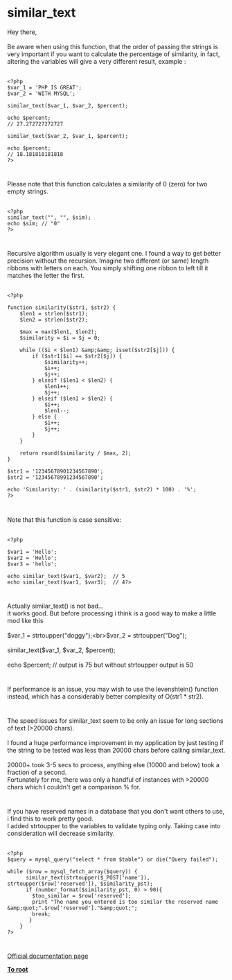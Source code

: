 # similar_text



Hey there,<br><br>Be aware when using this function, that the order of passing the strings is very important if you want to calculate the percentage of similarity, in fact, altering the variables will give a very different result, example :<br><br>

```
<?php
$var_1 = 'PHP IS GREAT';
$var_2 = 'WITH MYSQL';

similar_text($var_1, $var_2, $percent);

echo $percent;
// 27.272727272727

similar_text($var_2, $var_1, $percent);

echo $percent;
// 18.181818181818
?>
```
  

#

Please note that this function calculates a similarity of 0 (zero) for two empty strings.<br><br>

```
<?php
similar_text("", "", $sim);
echo $sim; // "0"
?>
```
  

#

Recursive algorithm usually is very elegant one. I found a way to get better precision without the recursion. Imagine two different (or same) length ribbons with letters on each. You simply shifting one ribbon to left till it matches the letter the first.<br><br>

```
<?php

function similarity($str1, $str2) {
    $len1 = strlen($str1);
    $len2 = strlen($str2);
    
    $max = max($len1, $len2);
    $similarity = $i = $j = 0;
    
    while (($i < $len1) &amp;&amp; isset($str2[$j])) {
        if ($str1[$i] == $str2[$j]) {
            $similarity++;
            $i++;
            $j++;
        } elseif ($len1 < $len2) {
            $len1++;
            $j++;
        } elseif ($len1 > $len2) {
            $i++;
            $len1--;
        } else {
            $i++;
            $j++;
        }
    }

    return round($similarity / $max, 2);
}

$str1 = '12345678901234567890';
$str2 = '12345678991234567890';

echo 'Similarity: ' . (similarity($str1, $str2) * 100) . '%';
?>
```
  

#

Note that this function is case sensitive:<br><br>

```
<?php

$var1 = 'Hello';
$var2 = 'Hello';
$var3 = 'hello';

echo similar_text($var1, $var2);  // 5
echo similar_text($var1, $var3);  // 4?>
```
  

#

Actually similar_text() is not bad...<br>it works good. But before processing i think is a good way to make a little mod like this<br><br>$var_1 = strtoupper("doggy");<br>$var_2 = strtoupper("Dog");<br><br>similar_text($var_1, $var_2, $percent); <br><br>echo $percent; // output is 75 but without strtoupper output is 50  

#

If performance is an issue, you may wish to use the levenshtein() function instead, which has a considerably better complexity of O(str1 * str2).  

#

The speed issues for similar_text seem to be only an issue for long sections of text (&gt;20000 chars).<br><br>I found a huge performance improvement in my application by just testing if the string to be tested was less than 20000 chars before calling similar_text.<br><br>20000+ took 3-5 secs to process, anything else (10000 and below) took a fraction of a second.<br>Fortunately for me, there was only a handful of instances with &gt;20000 chars which I couldn&apos;t get a comparison % for.  

#

If you have reserved names in a database that you don&apos;t want others to use, i find this to work pretty good. <br>I added strtoupper to the variables to validate typing only. Taking case into consideration will decrease similarity. <br><br>

```
<?php
$query = mysql_query("select * from $table") or die("Query failed");

while ($row = mysql_fetch_array($query)) {
      similar_text(strtoupper($_POST['name']), strtoupper($row['reserved']), $similarity_pst);
      if (number_format($similarity_pst, 0) > 90){
        $too_similar = $row['reserved'];
        print "The name you entered is too similar the reserved name &amp;quot;".$row['reserved']."&amp;quot;";
        break;
       }
    }
?>
```
  

#

[Official documentation page](https://www.php.net/manual/en/function.similar-text.php)

**[To root](/README.md)**